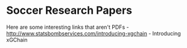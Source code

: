 # Soccer Research Papers

Here are some interesting links that aren't PDFs -
http://www.statsbombservices.com/introducing-xgchain - Introducing xGChain
